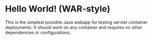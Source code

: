 Hello World! (WAR-style)
===============

This is the simplest possible Java webapp for testing servlet container deployments.  It should work on any container and requires no other dependencies or configurations..
